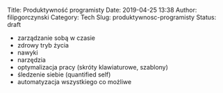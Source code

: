 Title: Produktywność programisty
Date: 2019-04-25 13:38
Author: filipgorczynski
Category: Tech
Slug: produktywnosc-programisty
Status: draft

-   zarządzanie sobą w czasie
-   zdrowy tryb życia
-   nawyki
-   narzędzia
-   optymalizacja pracy (skróty klawiaturowe, szablony)
-   śledzenie siebie (quantified self)
-   automatyzacja wszystkiego co możliwe

